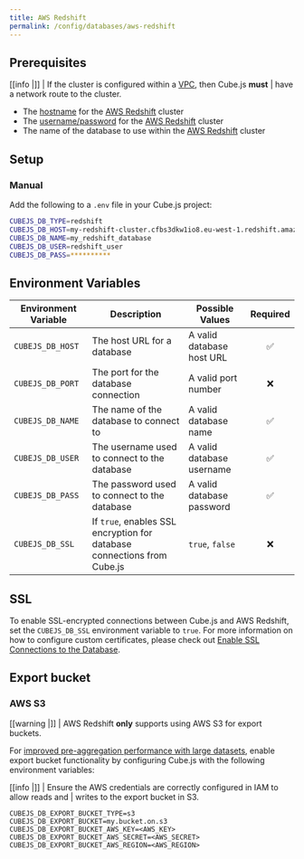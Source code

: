 ```yaml
---
title: AWS Redshift
permalink: /config/databases/aws-redshift
---
```


## Prerequisites

<!-- prettier-ignore-start -->
[[info |]]
| If the cluster is configured within a [VPC][aws-vpc], then Cube.js **must**
| have a network route to the cluster.
<!-- prettier-ignore-end -->

- The [hostname][aws-redshift-docs-connection-string] for the [AWS
  Redshift][aws-redshift] cluster
- The [username/password][aws-redshift-docs-users] for the [AWS
  Redshift][aws-redshift] cluster
- The name of the database to use within the [AWS Redshift][aws-redshift]
  cluster

## Setup

### Manual

Add the following to a `.env` file in your Cube.js project:

```bash
CUBEJS_DB_TYPE=redshift
CUBEJS_DB_HOST=my-redshift-cluster.cfbs3dkw1io8.eu-west-1.redshift.amazonaws.com
CUBEJS_DB_NAME=my_redshift_database
CUBEJS_DB_USER=redshift_user
CUBEJS_DB_PASS=**********
```

## Environment Variables

| Environment Variable | Description                                                             | Possible Values           | Required |
| -------------------- | ----------------------------------------------------------------------- | ------------------------- | :------: |
| `CUBEJS_DB_HOST`     | The host URL for a database                                             | A valid database host URL |    ✅    |
| `CUBEJS_DB_PORT`     | The port for the database connection                                    | A valid port number       |    ❌    |
| `CUBEJS_DB_NAME`     | The name of the database to connect to                                  | A valid database name     |    ✅    |
| `CUBEJS_DB_USER`     | The username used to connect to the database                            | A valid database username |    ✅    |
| `CUBEJS_DB_PASS`     | The password used to connect to the database                            | A valid database password |    ✅    |
| `CUBEJS_DB_SSL`      | If `true`, enables SSL encryption for database connections from Cube.js | `true`, `false`           |    ❌    |

## SSL

To enable SSL-encrypted connections between Cube.js and AWS Redshift, set the
`CUBEJS_DB_SSL` environment variable to `true`. For more information on how to
configure custom certificates, please check out [Enable SSL Connections to the
Database][ref-recipe-enable-ssl].

## Export bucket

### AWS S3

<!-- prettier-ignore-start -->
[[warning |]]
| AWS Redshift **only** supports using AWS S3 for export buckets.
<!-- prettier-ignore-end -->

For [improved pre-aggregation performance with large
datasets][ref-caching-large-preaggs], enable export bucket functionality by
configuring Cube.js with the following environment variables:

<!-- prettier-ignore-start -->
[[info |]]
| Ensure the AWS credentials are correctly configured in IAM to allow reads and
| writes to the export bucket in S3.
<!-- prettier-ignore-end -->

```dotenv
CUBEJS_DB_EXPORT_BUCKET_TYPE=s3
CUBEJS_DB_EXPORT_BUCKET=my.bucket.on.s3
CUBEJS_DB_EXPORT_BUCKET_AWS_KEY=<AWS_KEY>
CUBEJS_DB_EXPORT_BUCKET_AWS_SECRET=<AWS_SECRET>
CUBEJS_DB_EXPORT_BUCKET_AWS_REGION=<AWS_REGION>
```

[aws-redshift-docs-connection-string]:
  https://docs.aws.amazon.com/redshift/latest/mgmt/configuring-connections.html#connecting-drivers
[aws-redshift-docs-users]:
  https://docs.aws.amazon.com/redshift/latest/dg/r_Users.html
[aws-redshift]: https://aws.amazon.com/redshift/
[aws-vpc]: https://aws.amazon.com/vpc/
[ref-caching-large-preaggs]: /using-pre-aggregations#large-pre-aggregations
[ref-recipe-enable-ssl]: /recipes/enable-ssl-connections-to-database

